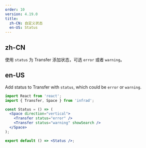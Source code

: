 ```yaml
---
order: 10
version: 4.19.0
title:
  zh-CN: 自定义状态
  en-US: Status
---
```


## zh-CN

使用 `status` 为 Transfer 添加状态，可选 `error` 或者 `warning`。

## en-US

Add status to Transfer with `status`, which could be `error` or `warning`.

```jsx
import React from 'react';
import { Transfer, Space } from 'infrad';

const Status = () => (
  <Space direction="vertical">
    <Transfer status="error" />
    <Transfer status="warning" showSearch />
  </Space>
);

export default () => <Status />;
```
